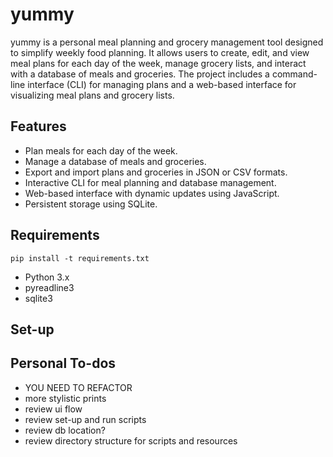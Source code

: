 # yummy

yummy is a personal meal planning and grocery management tool designed to simplify weekly food planning. It allows users to create, edit, and view meal plans for each day of the week, manage grocery lists, and interact with a database of meals and groceries. The project includes a command-line interface (CLI) for managing plans and a web-based interface for visualizing meal plans and grocery lists.

## Features
- Plan meals for each day of the week.
- Manage a database of meals and groceries.
- Export and import plans and groceries in JSON or CSV formats.
- Interactive CLI for meal planning and database management.
- Web-based interface with dynamic updates using JavaScript.
- Persistent storage using SQLite.

## Requirements
```
pip install -t requirements.txt
```
- Python 3.x
- pyreadline3
- sqlite3

## Set-up

## Personal To-dos
* YOU NEED TO REFACTOR
* more stylistic prints
* review ui flow
* review set-up and run scripts
* review db location?
* review directory structure for scripts and resources
